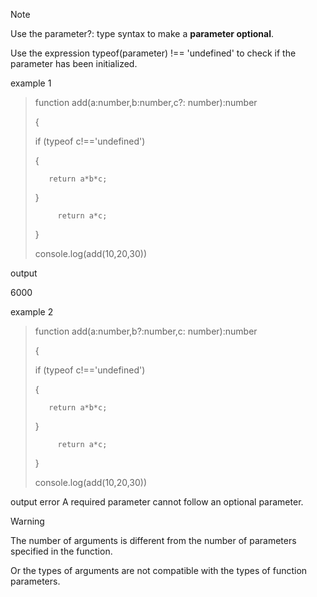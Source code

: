 > [!NOTE]
>Use the parameter?: type syntax to make a **parameter optional**.
> 
>Use the expression typeof(parameter) !== 'undefined' to check if the parameter has been initialized.

example 1

>function add(a:number,b:number,c?: number):number
>
>{
>
>    if (typeof c!=='undefined')
>
>   {
>
>        return a*b*c;
>
>   }
>
>          return a*c;
>
>}
>
>console.log(add(10,20,30))

output

6000

example 2

>function add(a:number,b?:number,c: number):number
>
>{
>
>    if (typeof c!=='undefined')
>
>   {
>
>        return a*b*c;
>
>   }
>
>          return a*c;
>
>}
>
>console.log(add(10,20,30))

output 
error
A required parameter cannot follow an optional parameter.

>[!warning]
>The number of arguments is different from the number of parameters specified in the function.
>
>Or the types of arguments are not compatible with the types of function parameters.

